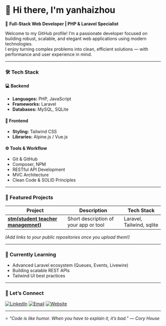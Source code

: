 # 👋 Hi there, I'm yanhaizhou

🚀 **Full-Stack Web Developer | PHP & Laravel Specialist**

Welcome to my GitHub profile! I’m a passionate developer focused on building robust, scalable, and elegant web applications using modern technologies.  
I enjoy turning complex problems into clean, efficient solutions — with performance and user experience in mind.

---

### 🛠️ Tech Stack

#### 💻 Backend
- **Languages:** PHP, JavaScript  
- **Frameworks:** Laravel  
- **Databases:** MySQL, SQLite  

#### 🎨 Frontend
- **Styling:** Tailwind CSS  
- **Libraries:** Alpine.js / Vue.js 

#### ⚙️ Tools & Workflow
- Git & GitHub  
- Composer, NPM  
- RESTful API Development  
- MVC Architecture  
- Clean Code & SOLID Principles  

---


### 🌟 Featured Projects

| Project | Description | Tech Stack |
|----------|--------------|------------|
| [**stm(student teacher managemnet)**](#) | Short description of your app or tool | Laravel, Tailwind, sqlite |

*(Add links to your public repositories once you upload them!)*

---

### 🧠 Currently Learning
- Advanced Laravel ecosystem (Queues, Events, Livewire)  
- Building scalable REST APIs  
- Tailwind UI best practices  

---

### 💬 Let’s Connect
<p align="left">
  <a href="https://www.linkedin.com/in/YOUR-LINKEDIN" target="_blank"><img alt="LinkedIn" src="https://img.shields.io/badge/LinkedIn-0A66C2?style=for-the-badge&logo=linkedin&logoColor=white"/></a>
  <a href="mailto:yanhaizhou21@gmail.com" target="_blank"><img alt="Email" src="https://img.shields.io/badge/Gmail-D14836?style=for-the-badge&logo=gmail&logoColor=white"/></a>
  <a href="https://YOUR-PORTFOLIO.com" target="_blank"><img alt="Website" src="https://img.shields.io/badge/Website-000000?style=for-the-badge&logo=About.me&logoColor=white"/></a>
</p>

---

⭐️ _“Code is like humor. When you have to explain it, it’s bad.” — Cory House_  
